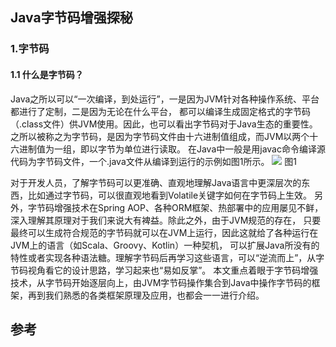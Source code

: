 ## Java字节码增强探秘

### 1.字节码
#### 1.1 什么是字节码？
Java之所以可以“一次编译，到处运行”，一是因为JVM针对各种操作系统、平台都进行了定制，二是因为无论在什么平台，
都可以编译生成固定格式的字节码（.class文件）供JVM使用。因此，也可以看出字节码对于Java生态的重要性。
之所以被称之为字节码，是因为字节码文件由十六进制值组成，而JVM以两个十六进制值为一组，即以字节为单位进行读取。
在Java中一般是用javac命令编译源代码为字节码文件，一个.java文件从编译到运行的示例如图1所示。
![](https://mmbiz.qpic.cn/mmbiz_png/hEx03cFgUsXqfPalgmiaaEZfk4KZOLicKFDrLKCYe5sPz3eKut7ryeKrerKgBPLaFQamge0TibUBpIjicibpucrO5Lg/640)
图1

对于开发人员，了解字节码可以更准确、直观地理解Java语言中更深层次的东西，比如通过字节码，可以很直观地看到Volatile关键字如何在字节码上生效。
另外，字节码增强技术在Spring AOP、各种ORM框架、热部署中的应用屡见不鲜，深入理解其原理对于我们来说大有裨益。除此之外，由于JVM规范的存在，
只要最终可以生成符合规范的字节码就可以在JVM上运行，因此这就给了各种运行在JVM上的语言（如Scala、Groovy、Kotlin）一种契机，
可以扩展Java所没有的特性或者实现各种语法糖。理解字节码后再学习这些语言，可以“逆流而上”，从字节码视角看它的设计思路，学习起来也“易如反掌”。
本文重点着眼于字节码增强技术，从字节码开始逐层向上，由JVM字节码操作集合到Java中操作字节码的框架，再到我们熟悉的各类框架原理及应用，也都会一一进行介绍。

## 参考